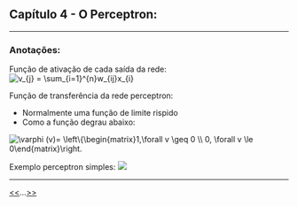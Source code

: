 ## Capítulo 4 - O Perceptron:

<hr>

### Anotações:
Função de ativação de cada saída da rede:
<img src="https://latex.codecogs.com/svg.image?v_{j}&space;=&space;\sum_{i=1}^{n}w_{ij}x_{i}" title="v_{j} = \sum_{i=1}^{n}w_{ij}x_{i}" />

Função de transferência da rede perceptron:
 * Normalmente uma função de limite rispido
 * Como a função degrau abaixo:
<img src="https://latex.codecogs.com/svg.image?\varphi&space;(v)=&space;\left\{\begin{matrix}1,\forall&space;v&space;\geq&space;0&space;\\&space;0,&space;\forall&space;v&space;\le&space;0\end{matrix}\right." title="\varphi (v)= \left\{\begin{matrix}1,\forall v \geq 0 \\ 0, \forall v \le 0\end{matrix}\right." /> 

Exemplo perceptron simples:
<img src="https://matlabgeeks.com/wp-content/uploads/2011/05/Perceptron.bmp">


<hr>

[<<](../q03/)...[>>](../q05/)